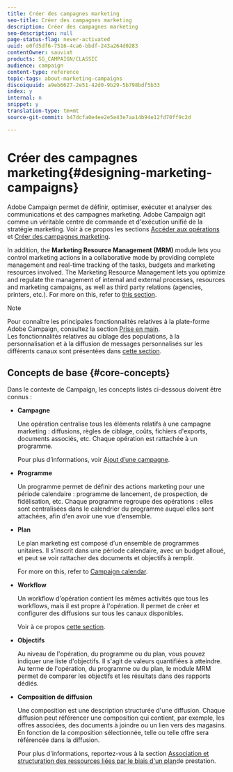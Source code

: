 ```yaml
---
title: Créer des campagnes marketing
seo-title: Créer des campagnes marketing
description: Créer des campagnes marketing
seo-description: null
page-status-flag: never-activated
uuid: e0fd5df6-7516-4ca6-bbdf-243a264d0283
contentOwner: sauviat
products: SG_CAMPAIGN/CLASSIC
audience: campaign
content-type: reference
topic-tags: about-marketing-campaigns
discoiquuid: a9eb6627-2e51-42d0-9b29-5b798bdf5b33
index: y
internal: n
snippet: y
translation-type: tm+mt
source-git-commit: b47dcfa0e4ee2e5e43e7aa14b94e12fd70ff9c2d

---
```



# Créer des campagnes marketing{#designing-marketing-campaigns}

Adobe Campaign permet de définir, optimiser, exécuter et analyser des communications et des campagnes marketing. Adobe Campaign agit comme un véritable centre de commande et d&#39;exécution unifié de la stratégie marketing. Voir à ce propos les sections [Accéder aux opérations](../../campaign/using/accessing-campaigns.md) et [Créer des campagnes marketing](../../campaign/using/setting-up-marketing-campaigns.md).

In addition, the **Marketing Resource Management (MRM)** module lets you control marketing actions in a collaborative mode by providing complete management and real-time tracking of the tasks, budgets and marketing resources involved. The Marketing Resource Management lets you optimize and regulate the management of internal and external processes, resources and marketing campaigns, as well as third party relations (agencies, printers, etc.). For more on this, refer to [this section](../../campaign/using/about-marketing-resource-management.md).

>[!NOTE]
>
>Pour connaître les principales fonctionnalités relatives à la plate-forme Adobe Campaign, consultez la section [Prise en main](../../platform/using/about-adobe-campaign-classic.md).\
>Les fonctionnalités relatives au ciblage des populations, à la personnalisation et à la diffusion de messages personnalisés sur les différents canaux sont présentées dans [cette section](../../delivery/using/communication-channels.md).

## Concepts de base {#core-concepts}

Dans le contexte de Campaign, les concepts listés ci-dessous doivent être connus :

* **Campagne**

   Une opération centralise tous les éléments relatifs à une campagne marketing : diffusions, règles de ciblage, coûts, fichiers d&#39;exports, documents associés, etc. Chaque opération est rattachée à un programme.

   Pour plus d’informations, voir [Ajout d’une campagne](../../campaign/using/setting-up-marketing-campaigns.md#adding-a-campaign).

* **Programme**

   Un programme permet de définir des actions marketing pour une période calendaire : programme de lancement, de prospection, de fidélisation, etc. Chaque programme regroupe des opérations : elles sont centralisées dans le calendrier du programme auquel elles sont attachées, afin d&#39;en avoir une vue d&#39;ensemble.

* **Plan**

   Le plan marketing est composé d&#39;un ensemble de programmes unitaires. Il s&#39;inscrit dans une période calendaire, avec un budget alloué, et peut se voir rattacher des documents et objectifs à remplir.

   For more on this, refer to [Campaign calendar](../../campaign/using/accessing-marketing-campaigns.md#campaign-calendar).

* **Workflow**

   Un workflow d&#39;opération contient les mêmes activités que tous les workflows, mais il est propre à l&#39;opération. Il permet de créer et configurer des diffusions sur tous les canaux disponibles.

   Voir à ce propos [cette section](../../campaign/using/marketing-campaign-deliveries.md#building-the-main-target-in-a-workflow).

* **Objectifs**

   Au niveau de l&#39;opération, du programme ou du plan, vous pouvez indiquer une liste d&#39;objectifs. Il s&#39;agit de valeurs quantifiées à atteindre. Au terme de l&#39;opération, du programme ou du plan, le module MRM permet de comparer les objectifs et les résultats dans des rapports dédiés.

* **Composition de diffusion**

   Une composition est une description structurée d&#39;une diffusion. Chaque diffusion peut référencer une composition qui contient, par exemple, les offres associées, des documents à joindre ou un lien vers des magasins. En fonction de la composition sélectionnée, telle ou telle offre sera référencée dans la diffusion.

   Pour plus d&#39;informations, reportez-vous à la section [Association et structuration des ressources liées par le biais d&#39;un plan](../../campaign/using/marketing-campaign-deliveries.md#associating-and-structuring-resources-linked-via-a-delivery-outline)de prestation.
